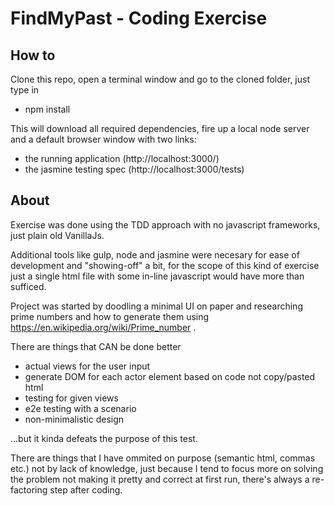 # FindMyPast - Coding Exercise

## How to
Clone this repo, open a terminal window and go to the cloned folder, just type in 

- npm install

This will download all required dependencies, fire up a local node server and a default browser window with two links:

- the running application (http://localhost:3000/)
- the jasmine testing spec (http://localhost:3000/tests)

## About
Exercise was done using the TDD approach with no javascript frameworks, just plain old VanillaJs.

Additional tools like gulp, node and jasmine were necesary for ease of development and "showing-off" a bit, for the scope of this kind of exercise just a single html file with some in-line javascript would have more than sufficed.

Project was started by doodling a minimal UI on paper and researching prime numbers and how to generate them using https://en.wikipedia.org/wiki/Prime_number .


There are things that CAN be done better

- actual views for the user input
- generate DOM for each actor element based on code not copy/pasted html
- testing for given views
- e2e testing with a scenario
- non-minimalistic design

...but it kinda defeats the purpose of this test.

There are things that I have ommited on purpose (semantic html, commas etc.) not by lack of knowledge, just because I tend to focus more on solving the problem not making it pretty and correct at first run, there's always a re-factoring step after coding.

